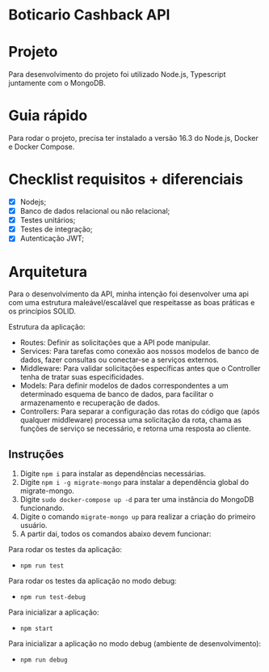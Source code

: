 # Boticario Cashback API


# Projeto

Para desenvolvimento do projeto foi utilizado Node.js, Typescript juntamente com o MongoDB.

# Guia rápido

Para rodar o projeto, precisa ter instalado a versão 16.3 do Node.js, Docker e Docker Compose.

# Checklist requisitos + diferenciais

- [x] Nodejs;
- [x] Banco de dados relacional ou não relacional;
- [x] Testes unitários;
- [x] Testes de integração; 
- [x] Autenticação JWT; 

# Arquitetura

Para o desenvolvimento da API, minha intenção foi desenvolver uma api com uma estrutura maleável/escalável que respeitasse as boas práticas e os princípios SOLID.

Estrutura da aplicação:

- Routes: Definir as solicitações que a API pode manipular.
- Services: Para tarefas como conexão aos nossos modelos de banco de dados, fazer consultas ou conectar-se a serviços externos.
- Middleware: Para validar solicitações específicas antes que o Controller tenha de tratar suas especificidades.
- Models: Para definir modelos de dados correspondentes a um determinado esquema de banco de dados, para facilitar o armazenamento e recuperação de dados.
- Controllers: Para separar a configuração das rotas do código que (após qualquer middleware) processa uma solicitação da rota, chama as funções de serviço se necessário, e retorna uma resposta ao cliente.

## Instruções

1. Digite `npm i` para instalar as dependências necessárias.
2. Digite `npm i -g migrate-mongo` para instalar a dependência global do migrate-mongo.
3. Digite `sudo docker-compose up -d` para ter uma instância do MongoDB funcionando.
4. Digite o comando `migrate-mongo up` para realizar a criação do primeiro usuário.
5. A partir dai, todos os comandos abaixo devem funcionar:

Para rodar os testes da aplicação:

  - `npm run test`

Para rodar os testes da aplicação no modo debug:

  - `npm run test-debug`

Para inicializar a aplicação:

  - `npm start`

  Para inicializar a aplicação no modo debug (ambiente de desenvolvimento):
  
  - `npm run debug`
